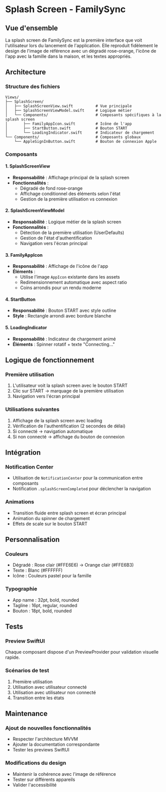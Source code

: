 # Splash Screen - FamilySync

## Vue d'ensemble

La splash screen de FamilySync est la première interface que voit l'utilisateur lors du lancement de l'application. Elle reproduit fidèlement le design de l'image de référence avec un dégradé rose-orange, l'icône de l'app avec la famille dans la maison, et les textes appropriés.

## Architecture

### Structure des fichiers

```
Views/
├── SplashScreen/
│   ├── SplashScreenView.swift          # Vue principale
│   ├── SplashScreenViewModel.swift     # Logique métier
│   └── Components/                     # Composants spécifiques à la splash screen
│       ├── FamilyAppIcon.swift         # Icône de l'app
│       ├── StartButton.swift           # Bouton START
│       └── LoadingIndicator.swift      # Indicateur de chargement
└── Components/                         # Composants globaux
    └── AppleSignInButton.swift         # Bouton de connexion Apple
```

### Composants

#### 1. SplashScreenView
- **Responsabilité** : Affichage principal de la splash screen
- **Fonctionnalités** :
  - Dégradé de fond rose-orange
  - Affichage conditionnel des éléments selon l'état
  - Gestion de la première utilisation vs connexion

#### 2. SplashScreenViewModel
- **Responsabilité** : Logique métier de la splash screen
- **Fonctionnalités** :
  - Détection de la première utilisation (UserDefaults)
  - Gestion de l'état d'authentification
  - Navigation vers l'écran principal

#### 3. FamilyAppIcon
- **Responsabilité** : Affichage de l'icône de l'app
- **Éléments** :
  - Utilise l'image `AppIcon` existante dans les assets
  - Redimensionnement automatique avec aspect ratio
  - Coins arrondis pour un rendu moderne

#### 4. StartButton
- **Responsabilité** : Bouton START avec style outline
- **Style** : Rectangle arrondi avec bordure blanche

#### 5. LoadingIndicator
- **Responsabilité** : Indicateur de chargement animé
- **Éléments** : Spinner rotatif + texte "Connecting..."

## Logique de fonctionnement

### Première utilisation
1. L'utilisateur voit la splash screen avec le bouton START
2. Clic sur START → marquage de la première utilisation
3. Navigation vers l'écran principal

### Utilisations suivantes
1. Affichage de la splash screen avec loading
2. Vérification de l'authentification (2 secondes de délai)
3. Si connecté → navigation automatique
4. Si non connecté → affichage du bouton de connexion

## Intégration

### Notification Center
- Utilisation de `NotificationCenter` pour la communication entre composants
- Notification `.splashScreenCompleted` pour déclencher la navigation

### Animations
- Transition fluide entre splash screen et écran principal
- Animation du spinner de chargement
- Effets de scale sur le bouton START

## Personnalisation

### Couleurs
- Dégradé : Rose clair (#FFE6E6) → Orange clair (#FFE6B3)
- Texte : Blanc (#FFFFFF)
- Icône : Couleurs pastel pour la famille

### Typographie
- App name : 32pt, bold, rounded
- Tagline : 16pt, regular, rounded
- Bouton : 18pt, bold, rounded

## Tests

### Preview SwiftUI
Chaque composant dispose d'un PreviewProvider pour validation visuelle rapide.

### Scénarios de test
1. Première utilisation
2. Utilisation avec utilisateur connecté
3. Utilisation avec utilisateur non connecté
4. Transition entre les états

## Maintenance

### Ajout de nouvelles fonctionnalités
- Respecter l'architecture MVVM
- Ajouter la documentation correspondante
- Tester les previews SwiftUI

### Modifications du design
- Maintenir la cohérence avec l'image de référence
- Tester sur différents appareils
- Valider l'accessibilité
